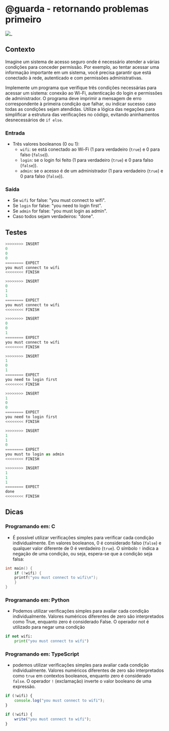 # @guarda - retornando problemas primeiro

![_](cover.jpg)

## Contexto

Imagine um sistema de acesso seguro onde é necessário atender a várias condições para conceder permissão. Por exemplo, ao tentar acessar uma informação importante em um sistema, você precisa garantir que está conectado à rede, autenticado e com permissões administrativas.

Implemente um programa que verifique três condições necessárias para acessar um sistema: conexão ao Wi-Fi, autenticação do login e permissões de administrador. O programa deve imprimir a mensagem de erro correspondente à primeira condição que falhar, ou indicar sucesso caso todas as condições sejam atendidas. Utilize a lógica das negações para simplificar a estrutura das verificações no código, evitando aninhamentos desnecessários de `if else`.

### Entrada

- Três valores booleanos (0 ou 1):
  - `wifi`: se está conectado ao Wi-Fi (1 para verdadeiro (`true`) e 0 para falso (`false`)).
  - `login`: se o login foi feito (1 para verdadeiro (`true`) e 0 para falso (`false`)).
  - `admin`: se o acesso é de um administrador (1 para verdadeiro (`true`) e 0 para falso (`false`)).

### Saída

- Se `wifi` for false: "you must connect to wifi".
- Se `login` for false: "you need to login first".
- Se `admin` for false: "you must login as admin".
- Caso todos sejam verdadeiros: "done".

## Testes

``` py
>>>>>>>> INSERT
0
0
0
======== EXPECT
you must connect to wifi
<<<<<<<< FINISH
```

```py
>>>>>>>> INSERT
0
1
1
======== EXPECT
you must connect to wifi
<<<<<<<< FINISH
```

```py
>>>>>>>> INSERT
0
0
1
======== EXPECT
you must connect to wifi
<<<<<<<< FINISH
```

```py
>>>>>>>> INSERT
1
0
1
======== EXPECT
you need to login first
<<<<<<<< FINISH
```

```py
>>>>>>>> INSERT
1
0
0
======== EXPECT
you need to login first
<<<<<<<< FINISH
```

```py
>>>>>>>> INSERT
1
1
0
======== EXPECT
you must to login as admin
<<<<<<<< FINISH
```

```py
>>>>>>>> INSERT
1
1
1
======== EXPECT
done
<<<<<<<< FINISH

```

## Dicas

### Programando em: C

- É possível utilizar verificações simples para verificar cada condição individualmente. Em valores booleanos, 0 é considerado falso (`false`) e qualquer valor diferente de 0 é verdadeiro (`true`). O símbolo `!` indica a negação de uma condição, ou seja, espera-se que a condição seja falsa:

```c
int main() {
    if (!wifi) {
    printf("you must connect to wifi\n");
    }
}
```

### Programando em: Python

- Podemos utilizar verificações simples para avaliar cada condição individualmente. Valores numéricos diferentes de zero são interpretados como True, enquanto zero é considerado False. O operador not é utilizado para negar uma condição

```py
if not wifi:
    print("you must connect to wifi")
```

### Programando em: TypeScript

- podemos utilizar verificações simples para avaliar cada condição individualmente. Valores numéricos diferentes de zero são interpretados como `true` em contextos booleanos, enquanto zero é considerado `false`. O operador `!` (exclamação) inverte o valor booleano de uma expressão.

```ts
if (!wifi) {
    console.log("you must connect to wifi");
}
```

```ts
if (!wifi) {
    write("you must connect to wifi");
}
```
